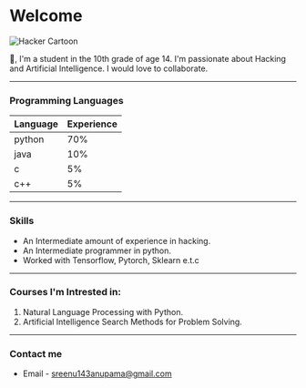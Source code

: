 # Welcome

![Hacker Cartoon](https://i.ibb.co/9pvJkrR/pure-white-background-85a2a7fd.jpg)

👋, I'm a student in the 10th grade of age 14. I'm passionate about Hacking and Artificial Intelligence. I would love to collaborate. 

___

### Programming Languages
| Language   | Experience |
| --------   | ---------- |
| python     | 70%        |
| java       | 10%        |
| c          | 5%         |
| c++        | 5%         |

___

### Skills
* An Intermediate amount of experience in hacking.
* An Intermediate programmer in python.
* Worked with Tensorflow, Pytorch, Sklearn e.t.c

___

### Courses I'm  Intrested in:
1. Natural Language Processing with Python.
1. Artificial Intelligence Search Methods for Problem Solving.

___

### Contact me
* Email - sreenu143anupama@gmail.com
